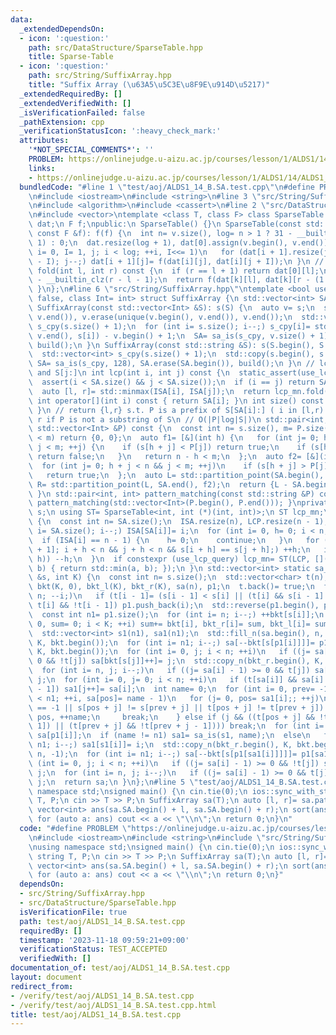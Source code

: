 ```yaml
---
data:
  _extendedDependsOn:
  - icon: ':question:'
    path: src/DataStructure/SparseTable.hpp
    title: Sparse-Table
  - icon: ':question:'
    path: src/String/SuffixArray.hpp
    title: "Suffix Array (\u63A5\u5C3E\u8F9E\u914D\u5217)"
  _extendedRequiredBy: []
  _extendedVerifiedWith: []
  _isVerificationFailed: false
  _pathExtension: cpp
  _verificationStatusIcon: ':heavy_check_mark:'
  attributes:
    '*NOT_SPECIAL_COMMENTS*': ''
    PROBLEM: https://onlinejudge.u-aizu.ac.jp/courses/lesson/1/ALDS1/14/ALDS1_14_B
    links:
    - https://onlinejudge.u-aizu.ac.jp/courses/lesson/1/ALDS1/14/ALDS1_14_B
  bundledCode: "#line 1 \"test/aoj/ALDS1_14_B.SA.test.cpp\"\n#define PROBLEM \"https://onlinejudge.u-aizu.ac.jp/courses/lesson/1/ALDS1/14/ALDS1_14_B\"\
    \n#include <iostream>\n#include <string>\n#line 3 \"src/String/SuffixArray.hpp\"\
    \n#include <algorithm>\n#include <cassert>\n#line 2 \"src/DataStructure/SparseTable.hpp\"\
    \n#include <vector>\ntemplate <class T, class F> class SparseTable {\n std::vector<std::vector<T>>\
    \ dat;\n F f;\npublic:\n SparseTable() {}\n SparseTable(const std::vector<T> &v,\
    \ const F &f): f(f) {\n  int n= v.size(), log= n > 1 ? 31 - __builtin_clz(n -\
    \ 1) : 0;\n  dat.resize(log + 1), dat[0].assign(v.begin(), v.end());\n  for (int\
    \ i= 0, I= 1, j; i < log; ++i, I<<= 1)\n   for (dat[i + 1].resize(j= dat[i].size()\
    \ - I); j--;) dat[i + 1][j]= f(dat[i][j], dat[i][j + I]);\n }\n // [l, r)\n T\
    \ fold(int l, int r) const {\n  if (r == l + 1) return dat[0][l];\n  int k= 31\
    \ - __builtin_clz(r - l - 1);\n  return f(dat[k][l], dat[k][r - (1 << k)]);\n\
    \ }\n};\n#line 6 \"src/String/SuffixArray.hpp\"\ntemplate <bool use_lcp_query=\
    \ false, class Int= int> struct SuffixArray {\n std::vector<int> SA, ISA, LCP;\n\
    \ SuffixArray(const std::vector<Int> &S): s(S) {\n  auto v= s;\n  sort(v.begin(),\
    \ v.end()), v.erase(unique(v.begin(), v.end()), v.end());\n  std::vector<int>\
    \ s_cpy(s.size() + 1);\n  for (int i= s.size(); i--;) s_cpy[i]= std::lower_bound(v.begin(),\
    \ v.end(), s[i]) - v.begin() + 1;\n  SA= sa_is(s_cpy, v.size() + 1), SA.erase(SA.begin()),\
    \ build();\n }\n SuffixArray(const std::string &S): s(S.begin(), S.end()) {\n\
    \  std::vector<int> s_cpy(s.size() + 1);\n  std::copy(s.begin(), s.end(), s_cpy.begin()),\
    \ SA= sa_is(s_cpy, 128), SA.erase(SA.begin()), build();\n }\n // lcp of S[i:]\
    \ and S[j:]\n int lcp(int i, int j) const {\n  static_assert(use_lcp_query);\n\
    \  assert(i < SA.size() && j < SA.size());\n  if (i == j) return SA.size() - i;\n\
    \  auto [l, r]= std::minmax(ISA[i], ISA[j]);\n  return lcp_mn.fold(l, r);\n }\n\
    \ int operator[](int i) const { return SA[i]; }\n int size() const { return SA.size();\
    \ }\n // return {l,r} s.t. P is a prefix of S[SA[i]:] ( i in [l,r) )\n // l ==\
    \ r if P is not a substring of S\n // O(|P|log|S|)\n std::pair<int, int> pattern_matching(const\
    \ std::vector<Int> &P) const {\n  const int n= s.size(), m= P.size();\n  if (n\
    \ < m) return {0, 0};\n  auto f1= [&](int h) {\n   for (int j= 0; h + j < n &&\
    \ j < m; ++j) {\n    if (s[h + j] < P[j]) return true;\n    if (s[h + j] > P[j])\
    \ return false;\n   }\n   return n - h < m;\n  };\n  auto f2= [&](int h) {\n \
    \  for (int j= 0; h + j < n && j < m; ++j)\n    if (s[h + j] > P[j]) return false;\n\
    \   return true;\n  };\n  auto L= std::partition_point(SA.begin(), SA.end(), f1),\
    \ R= std::partition_point(L, SA.end(), f2);\n  return {L - SA.begin(), R - SA.begin()};\n\
    \ }\n std::pair<int, int> pattern_matching(const std::string &P) const { return\
    \ pattern_matching(std::vector<Int>(P.begin(), P.end())); }\nprivate:\n std::vector<Int>\
    \ s;\n using ST= SparseTable<int, int (*)(int, int)>;\n ST lcp_mn;\n void build()\
    \ {\n  const int n= SA.size();\n  ISA.resize(n), LCP.resize(n - 1);\n  for (int\
    \ i= SA.size(); i--;) ISA[SA[i]]= i;\n  for (int i= 0, h= 0; i < n; ++i) {\n \
    \  if (ISA[i] == n - 1) {\n    h= 0;\n    continue;\n   }\n   for (int j= SA[ISA[i]\
    \ + 1]; i + h < n && j + h < n && s[i + h] == s[j + h];) ++h;\n   if ((LCP[ISA[i]]=\
    \ h)) --h;\n  }\n  if constexpr (use_lcp_query) lcp_mn= ST(LCP, [](int a, int\
    \ b) { return std::min(a, b); });\n }\n std::vector<int> static sa_is(const std::vector<int>\
    \ &s, int K) {\n  const int n= s.size();\n  std::vector<char> t(n);\n  std::vector<int>\
    \ bkt(K, 0), bkt_l(K), bkt_r(K), sa(n), p1;\n  t.back()= true;\n  for (int i=\
    \ n; --i;)\n   if (t[i - 1]= (s[i - 1] < s[i] || (t[i] && s[i - 1] == s[i]));\
    \ t[i] && !t[i - 1]) p1.push_back(i);\n  std::reverse(p1.begin(), p1.end());\n\
    \  const int n1= p1.size();\n  for (int i= n; i--;) ++bkt[s[i]];\n  for (int i=\
    \ 0, sum= 0; i < K; ++i) sum+= bkt[i], bkt_r[i]= sum, bkt_l[i]= sum - bkt[i];\n\
    \  std::vector<int> s1(n1), sa1(n1);\n  std::fill_n(sa.begin(), n, -1), std::copy_n(bkt_r.begin(),\
    \ K, bkt.begin());\n  for (int i= n1; i--;) sa[--bkt[s[p1[i]]]]= p1[i];\n  std::copy_n(bkt_l.begin(),\
    \ K, bkt.begin());\n  for (int i= 0, j; i < n; ++i)\n   if ((j= sa[i] - 1) >=\
    \ 0 && !t[j]) sa[bkt[s[j]]++]= j;\n  std::copy_n(bkt_r.begin(), K, bkt.begin());\n\
    \  for (int i= n, j; i--;)\n   if ((j= sa[i] - 1) >= 0 && t[j]) sa[--bkt[s[j]]]=\
    \ j;\n  for (int i= 0, j= 0; i < n; ++i)\n   if (t[sa[i]] && sa[i] > 0 && !t[sa[i]\
    \ - 1]) sa1[j++]= sa[i];\n  int name= 0;\n  for (int i= 0, prev= -1, j, pos; i\
    \ < n1; ++i, sa[pos]= name - 1)\n   for (j= 0, pos= sa1[i];; ++j)\n    if (prev\
    \ == -1 || s[pos + j] != s[prev + j] || t[pos + j] != t[prev + j]) {\n     prev=\
    \ pos, ++name;\n     break;\n    } else if (j && ((t[pos + j] && !t[pos + j -\
    \ 1]) || (t[prev + j] && !t[prev + j - 1]))) break;\n  for (int i= n1; i--;) s1[i]=\
    \ sa[p1[i]];\n  if (name != n1) sa1= sa_is(s1, name);\n  else\n   for (int i=\
    \ n1; i--;) sa1[s1[i]]= i;\n  std::copy_n(bkt_r.begin(), K, bkt.begin()), std::fill_n(sa.begin(),\
    \ n, -1);\n  for (int i= n1; i--;) sa[--bkt[s[p1[sa1[i]]]]]= p1[sa1[i]];\n  for\
    \ (int i= 0, j; i < n; ++i)\n   if ((j= sa[i] - 1) >= 0 && !t[j]) sa[bkt_l[s[j]]++]=\
    \ j;\n  for (int i= n, j; i--;)\n   if ((j= sa[i] - 1) >= 0 && t[j]) sa[--bkt_r[s[j]]]=\
    \ j;\n  return sa;\n }\n};\n#line 5 \"test/aoj/ALDS1_14_B.SA.test.cpp\"\nusing\
    \ namespace std;\nsigned main() {\n cin.tie(0);\n ios::sync_with_stdio(0);\n string\
    \ T, P;\n cin >> T >> P;\n SuffixArray sa(T);\n auto [l, r]= sa.pattern_matching(P);\n\
    \ vector<int> ans(sa.SA.begin() + l, sa.SA.begin() + r);\n sort(ans.begin(), ans.end());\n\
    \ for (auto a: ans) cout << a << \"\\n\";\n return 0;\n}\n"
  code: "#define PROBLEM \"https://onlinejudge.u-aizu.ac.jp/courses/lesson/1/ALDS1/14/ALDS1_14_B\"\
    \n#include <iostream>\n#include <string>\n#include \"src/String/SuffixArray.hpp\"\
    \nusing namespace std;\nsigned main() {\n cin.tie(0);\n ios::sync_with_stdio(0);\n\
    \ string T, P;\n cin >> T >> P;\n SuffixArray sa(T);\n auto [l, r]= sa.pattern_matching(P);\n\
    \ vector<int> ans(sa.SA.begin() + l, sa.SA.begin() + r);\n sort(ans.begin(), ans.end());\n\
    \ for (auto a: ans) cout << a << \"\\n\";\n return 0;\n}"
  dependsOn:
  - src/String/SuffixArray.hpp
  - src/DataStructure/SparseTable.hpp
  isVerificationFile: true
  path: test/aoj/ALDS1_14_B.SA.test.cpp
  requiredBy: []
  timestamp: '2023-11-18 09:59:21+09:00'
  verificationStatus: TEST_ACCEPTED
  verifiedWith: []
documentation_of: test/aoj/ALDS1_14_B.SA.test.cpp
layout: document
redirect_from:
- /verify/test/aoj/ALDS1_14_B.SA.test.cpp
- /verify/test/aoj/ALDS1_14_B.SA.test.cpp.html
title: test/aoj/ALDS1_14_B.SA.test.cpp
---
```

